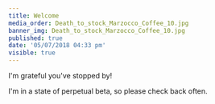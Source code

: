 ```yaml
---
title: Welcome
media_order: Death_to_stock_Marzocco_Coffee_10.jpg
banner_img: Death_to_stock_Marzocco_Coffee_10.jpg
published: true
date: '05/07/2018 04:33 pm'
visible: true
---
```


I'm grateful you've stopped by!

I'm in a state of perpetual beta, so please check back often.